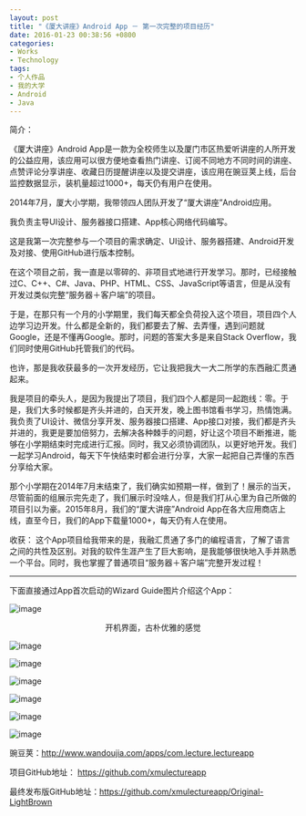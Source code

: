 ```yaml
---
layout: post
title: "《厦大讲座》Android App － 第一次完整的项目经历"
date: 2016-01-23 00:38:56 +0800
categories:
- Works
- Technology
tags:
- 个人作品
- 我的大学
- Android
- Java
---
```


简介：

《厦大讲座》Android App是一款为全校师生以及厦门市区热爱听讲座的人所开发的公益应用，该应用可以很方便地查看热门讲座、订阅不同地方不同时间的讲座、点赞评论分享讲座、收藏日历提醒讲座以及提交讲座，该应用在豌豆荚上线，后台监控数据显示，装机量超过1000+，每天仍有用户在使用。

2014年7月，厦大小学期，我带领四人团队开发了“厦大讲座”Android应用。

我负责主导UI设计、服务器接口搭建、App核心网络代码编写。

这是我第一次完整参与一个项目的需求确定、UI设计、服务器搭建、Android开发及对接、使用GitHub进行版本控制。

在这个项目之前，我一直是以零碎的、非项目式地进行开发学习。那时，已经接触过C、C++、C#、Java、PHP、HTML、CSS、JavaScript等语言，但是从没有开发过类似完整“服务器＋客户端”的项目。

于是，在那只有一个月的小学期里，我们每天都全负荷投入这个项目，项目四个人边学习边开发。什么都是全新的，我们都要去了解、去弄懂，遇到问题就Google，还是不懂再Google。那时，问题的答案大多是来自Stack Overflow，我们同时使用GitHub托管我们的代码。

也许，那是我收获最多的一次开发经历，它让我把我大一大二所学的东西融汇贯通起来。

我是项目的牵头人，是因为我提出了项目，我们四个人都是同一起跑线：零。于是，我们大多时候都是齐头并进的，白天开发，晚上图书馆看书学习，热情饱满。我负责了UI设计、微信分享开发、服务器接口搭建、App接口对接，我们都是齐头并进的，我更是要加倍努力，去解决各种棘手的问题，好让这个项目不断推进，能够在小学期结束时完成进行汇报。同时，我又必须协调团队，以更好地开发。我们一起学习Android，每天下午快结束时都会进行分享，大家一起把自己弄懂的东西分享给大家。

那个小学期在2014年7月末结束了，我们确实如预期一样，做到了！展示的当天，尽管前面的组展示完先走了，我们展示时没啥人，但是我们打从心里为自己所做的项目引以为豪。2015年8月，我们的“厦大讲座”Android App在各大应用商店上线，直至今日，我们的App下载量1000+，每天仍有人在使用。

 

收获：
这个App项目给我带来的是，我融汇贯通了多门的编程语言，了解了语言之间的共性及区别。对我的软件生涯产生了巨大影响，是我能够很快地入手并熟悉一个平台。同时，我也掌握了普通项目“服务器＋客户端”完整开发过程！

------

下面直接通过App首次启动的Wizard Guide图片介绍这个App：

![image](/uploads/xmu-lecture-first-android-app/xmu-lecture-first-android-app-1.png)

<center>开机界面，古朴优雅的感觉</center>

![image](/uploads/xmu-lecture-first-android-app/xmu-lecture-first-android-app-2.png)

<!-- more -->

![image](/uploads/xmu-lecture-first-android-app/xmu-lecture-first-android-app-3.png)

![image](/uploads/xmu-lecture-first-android-app/xmu-lecture-first-android-app-4.png)

![image](/uploads/xmu-lecture-first-android-app/xmu-lecture-first-android-app-5.png)

![image](/uploads/xmu-lecture-first-android-app/xmu-lecture-first-android-app-6.png)

![image](/uploads/xmu-lecture-first-android-app/xmu-lecture-first-android-app-7.png)






豌豆荚：http://www.wandoujia.com/apps/com.lecture.lectureapp

项目GitHub地址： https://github.com/xmulectureapp

最终发布版GitHub地址：https://github.com/xmulectureapp/Original-LightBrown
